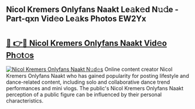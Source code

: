 ## Nicol Kremers Onlyfans Naakt Le𝚊k𝚎d N𝚞𝚍e - Part-qxn Vid𝚎o Le𝚊ks Photos EW2Yx

# <h2><a href="http://fb817vy.evod.top/?m=Nicol+Kremers+Onlyfans+Naakt">🔗 👉🔴 Nicol Kremers Onlyfans Naakt Vid𝚎o Ph𝚘t𝚘s</a></h2>

[![Nicol Kremers Onlyfans Naakt N𝚞d𝚎s](https://i.imgur.com/8V9OHl7.gif)](http://fb817vy.evod.top/?m=Nicol+Kremers+Onlyfans+Naakt)
Online content creator Nicol Kremers Onlyfans Naakt who has gained popularity for posting lifestyle and dance-related content, including solo and collaborative dance trend performances and mini vlogs. The public's Nicol Kremers Onlyfans Naakt perception of a public figure can be influenced by their personal characteristics. 
